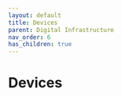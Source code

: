 ```yaml
---
layout: default
title: Devices
parent: Digital Infrastructure
nav_order: 6
has_children: true
---
```


# Devices
